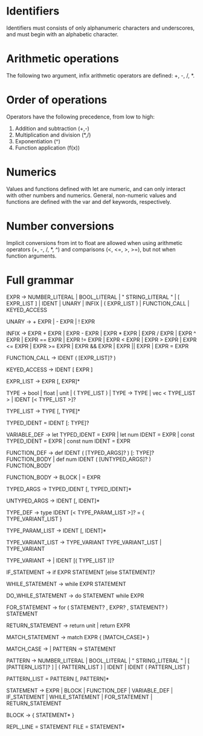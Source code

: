# Identifiers
Identifiers must consists of only alphanumeric characters and underscores, and must begin with an alphabetic character.


# Arithmetic operations
The following two argument, infix arithmetic operators are defined: +, -, /, *.


# Order of operations
Operators have the following precedence, from low to high:
1. Addition and subtraction (+,-)
2. Multiplication and division (*,/)
3. Exponentiation (^)
4. Function application (f(x))


# Numerics
Values and functions defined with let are numeric, and can only interact with other numbers and numerics. General, non-numeric values and functions are defined with the var and def keywords, respectively.


# Number conversions
Implicit conversions from int to float are allowed when using arithmetic operators (+, -, /, *, ^) and comparisons (<, <=, >, >=), but not when function arguments.


# Full grammar

EXPR -> NUMBER_LITERAL
      | BOOL_LITERAL
      | " STRING_LITERAL "
      | [ EXPR_LIST ]
      | IDENT
      | UNARY
      | INFIX
      | ( EXPR_LIST )
      | FUNCTION_CALL
      | KEYED_ACCESS

UNARY -> + EXPR
       | - EXPR
       | ! EXPR

INFIX -> EXPR + EXPR
       | EXPR - EXPR
       | EXPR * EXPR
       | EXPR / EXPR
       | EXPR ^ EXPR
       | EXPR == EXPR
       | EXPR != EXPR
       | EXPR < EXPR
       | EXPR > EXPR
       | EXPR <= EXPR
       | EXPR >= EXPR
       | EXPR && EXPR
       | EXPR || EXPR
       | EXPR = EXPR

FUNCTION_CALL -> IDENT ( [EXPR_LIST]? )

KEYED_ACCESS -> IDENT [ EXPR ]

EXPR_LIST -> EXPR [, EXPR]*


TYPE -> bool
      | float
      | unit
      | ( TYPE_LIST )
      | TYPE -> TYPE
      | vec < TYPE_LIST >
      | IDENT [< TYPE_LIST >]?

TYPE_LIST -> TYPE [, TYPE]*


TYPED_IDENT = IDENT [: TYPE]?

VARIABLE_DEF -> let TYPED_IDENT = EXPR
              | let num IDENT = EXPR
              | const TYPED_IDENT = EXPR
              | const num IDENT = EXPR

FUNCTION_DEF -> def IDENT ( [TYPED_ARGS]? ) [: TYPE]? FUNCTION_BODY
              | def num IDENT ( [UNTYPED_ARGS]? ) FUNCTION_BODY

FUNCTION_BODY -> BLOCK
               | = EXPR

TYPED_ARGS -> TYPED_IDENT [, TYPED_IDENT]*

UNTYPED_ARGS -> IDENT [, IDENT]*


TYPE_DEF -> type IDENT [< TYPE_PARAM_LIST >]? = { TYPE_VARIANT_LIST }

TYPE_PARAM_LIST -> IDENT [, IDENT]*

TYPE_VARIANT_LIST -> TYPE_VARIANT TYPE_VARIANT_LIST
                   | TYPE_VARIANT

TYPE_VARIANT -> | IDENT [( TYPE_LIST )]?


IF_STATEMENT -> if EXPR STATEMENT [else STATEMENT]?

WHILE_STATEMENT -> while EXPR STATEMENT

DO_WHILE_STATEMENT -> do STATEMENT while EXPR

FOR_STATEMENT -> for ( STATEMENT? , EXPR? , STATEMENT? ) STATEMENT

RETURN_STATEMENT -> return unit
                  | return EXPR

MATCH_STATEMENT -> match EXPR { [MATCH_CASE]+ }

MATCH_CASE -> | PATTERN -> STATEMENT

PATTERN -> NUMBER_LITERAL
      | BOOL_LITERAL
      | " STRING_LITERAL "
      | [ [PATTERN_LIST]? ]
      | ( PATTERN_LIST )
      | IDENT
      | IDENT ( PATTERN_LIST )

PATTERN_LIST = PATTERN [, PATTERN]*


STATEMENT -> EXPR
           | BLOCK
           | FUNCTION_DEF
           | VARIABLE_DEF
           | IF_STATEMENT
           | WHILE_STATEMENT
           | FOR_STATEMENT
           | RETURN_STATEMENT

BLOCK -> { STATEMENT* }


REPL_LINE = STATEMENT
FILE = STATEMENT*

